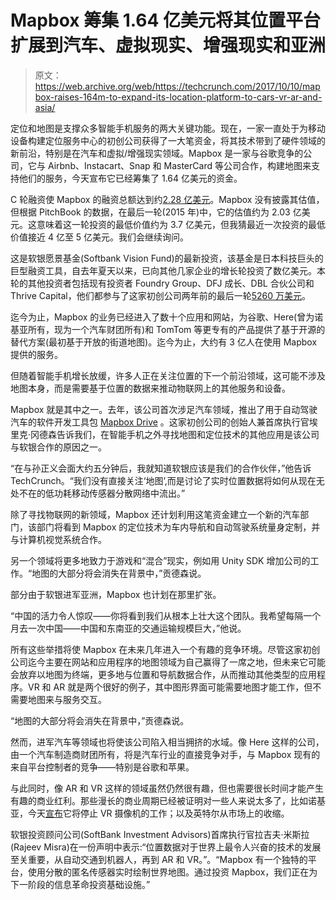 # Mapbox 筹集 1.64 亿美元将其位置平台扩展到汽车、虚拟现实、增强现实和亚洲 

> 原文：<https://web.archive.org/web/https://techcrunch.com/2017/10/10/mapbox-raises-164m-to-expand-its-location-platform-to-cars-vr-ar-and-asia/>

定位和地图是支撑众多智能手机服务的两大关键功能。现在，一家一直处于为移动设备构建定位服务中心的初创公司获得了一大笔资金，将其技术带到了硬件领域的新前沿，特别是在汽车和虚拟/增强现实领域。Mapbox 是一家与谷歌竞争的公司，它与 Airbnb、Instacart、Snap 和 MasterCard 等公司合作，构建地图来支持他们的服务，今天宣布它已经筹集了 1.64 亿美元的资金。

C 轮融资使 Mapbox 的融资总额达到约[2.28 亿美元](https://web.archive.org/web/20230121191125/https://www.crunchbase.com/organization/mapbox)。Mapbox 没有披露其估值，但根据 PitchBook 的数据，在最后一轮(2015 年)中，它的估值约为 2.03 亿美元。这意味着这一轮投资的最低价值约为 3.7 亿美元，但我猜最近一次投资的最低价值接近 4 亿至 5 亿美元。我们会继续询问。

这是软银愿景基金(Softbank Vision Fund)的最新投资，该基金是日本科技巨头的巨型融资工具，自去年夏天以来，已向其他几家企业的增长轮投资了数亿美元。本轮的其他投资者包括现有投资者 Foundry Group、DFJ 成长、DBL 合伙公司和 Thrive Capital，他们都参与了这家初创公司两年前的最后一轮[5260 万美元](https://web.archive.org/web/20230121191125/https://techcrunch.com/2015/06/17/mapbox-raises-52-6m-led-by-dfj-to-build-the-map-layer-for-all-apps/)。

迄今为止，Mapbox 的业务已经进入了数十个应用和网站，为谷歌、Here(曾为诺基亚所有，现为一个汽车财团所有)和 TomTom 等更专有的产品提供了基于开源的替代方案(最初基于开放的街道地图)。迄今为止，大约有 3 亿人在使用 Mapbox 提供的服务。

但随着智能手机增长放缓，许多人正在关注位置的下一个前沿领域，这可能不涉及地图本身，而是需要基于位置的数据来推动物联网上的其他服务和设备。

Mapbox 就是其中之一。去年，该公司首次涉足汽车领域，推出了用于自动驾驶汽车的软件开发工具包 [Mapbox Drive](https://web.archive.org/web/20230121191125/https://techcrunch.com/2016/06/01/mapbox-enters-the-autonomous-vehicle-market-with-mapbox-drive-an-sdk-for-cars/) 。这家初创公司的创始人兼首席执行官埃里克·冈德森告诉我们，在智能手机之外寻找地图和定位技术的其他应用是该公司与软银合作的原因之一。

“在与孙正义会面大约五分钟后，我就知道软银应该是我们的合作伙伴，”他告诉 TechCrunch。“我们没有直接关注‘地图’,而是讨论了实时位置数据将如何从现在无处不在的低功耗移动传感器分散网络中流出。”

除了寻找物联网的新领域，Mapbox 还计划利用这笔资金建立一个新的汽车部门，该部门将看到 Mapbox 的定位技术为车内导航和自动驾驶系统量身定制，并与计算机视觉系统合作。

另一个领域将更多地致力于游戏和“混合”现实，例如用 Unity SDK 增加公司的工作。“地图的大部分将会消失在背景中，”贡德森说。

部分由于软银进军亚洲，Mapbox 也计划在那里扩张。

“中国的活力令人惊叹——你将看到我们从根本上壮大这个团队。我希望每隔一个月去一次中国——中国和东南亚的交通运输规模巨大，”他说。

所有这些举措将使 Mapbox 在未来几年进入一个有趣的竞争环境。尽管这家初创公司迄今主要在网站和应用程序的地图领域为自己赢得了一席之地，但未来它可能会放弃以地图为终端，更多地与位置和导航数据合作，从而推动其他类型的应用程序。VR 和 AR 就是两个很好的例子，其中图形界面可能需要地图才能工作，但不需要地图来与服务交互。

“地图的大部分将会消失在背景中，”贡德森说。

然而，进军汽车等领域也将使该公司陷入相当拥挤的水域。像 Here 这样的公司，由一个汽车制造商财团所有，将是汽车行业的直接竞争对手，与 Mapbox 现有的来自平台控制者的竞争——特别是谷歌和苹果。

与此同时，像 AR 和 VR 这样的领域虽然仍然很有趣，但也需要很长时间才能产生有趣的商业红利。那些漫长的商业周期已经被证明对一些人来说太多了，比如诺基亚，今天[宣布](https://web.archive.org/web/20230121191125/https://techcrunch.com/2017/10/10/nokia-pulls-out-of-ozo-vr-hardware-lays-off-310-steps-up-in-health-and-patents/)它将停止 VR 摄像机的工作；以及英特尔从市场上的收缩。

软银投资顾问公司(SoftBank Investment Advisors)首席执行官拉吉夫·米斯拉(Rajeev Misra)在一份声明中表示:“位置数据对于世界上最令人兴奋的技术的发展至关重要，从自动交通到机器人，再到 AR 和 VR。”。“Mapbox 有一个独特的平台，使用分散的匿名传感器实时绘制世界地图。通过投资 Mapbox，我们正在为下一阶段的信息革命投资基础设施。”